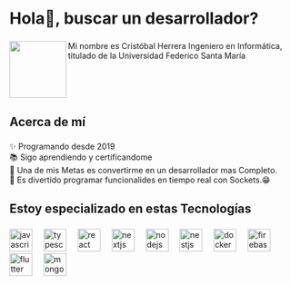 <h1 align="left">Hola👋, buscar un desarrollador?</h1>

###

<img align="left" height="100" src="https://upload.wikimedia.org/wikipedia/commons/4/47/Logo_UTFSM.png"  />

###

<p align="left">Mi nombre es Cristóbal Herrera Ingeniero en Informática, <br>titulado de la Universidad Federico Santa María</p>

###

<br clear="both">

<h2 align="left">Acerca de mí</h2>

###

<p align="left">✨ Programando desde 2019<br>📚 Sigo aprendiendo y certificandome<br>🎯 Una de mis Metas es convertirme en un desarrollador mas Completo.<br>🎲 Es divertido programar funcionalides en tiempo real con Sockets.😁</p>

###

<h2 align="left">Estoy especializado en estas Tecnologías</h2>

###

<div align="left">
  <img src="https://cdn.jsdelivr.net/gh/devicons/devicon/icons/javascript/javascript-original.svg" height="40" alt="javascript logo"  />
  <img width="12" />
  <img src="https://cdn.jsdelivr.net/gh/devicons/devicon/icons/typescript/typescript-original.svg" height="40" alt="typescript logo"  />
  <img width="12" />
  <img src="https://cdn.jsdelivr.net/gh/devicons/devicon/icons/react/react-original.svg" height="40" alt="react logo"  />
  <img width="12" />
  <img src="https://cdn.jsdelivr.net/gh/devicons/devicon/icons/nextjs/nextjs-original.svg" height="40" alt="nextjs logo"  />
  <img width="12" />
  <img src="https://cdn.jsdelivr.net/gh/devicons/devicon/icons/nodejs/nodejs-original.svg" height="40" alt="nodejs logo"  />
  <img width="12" />
  <img src="https://cdn.jsdelivr.net/gh/devicons/devicon/icons/nestjs/nestjs-plain.svg" height="40" alt="nestjs logo"  />
  <img width="12" />
  <img src="https://cdn.jsdelivr.net/gh/devicons/devicon/icons/docker/docker-original.svg" height="40" alt="docker logo"  />
  <img width="12" />
  <img src="https://cdn.jsdelivr.net/gh/devicons/devicon/icons/firebase/firebase-plain.svg" height="40" alt="firebase logo"  />
  <img width="12" />
  <img src="https://cdn.jsdelivr.net/gh/devicons/devicon/icons/flutter/flutter-original.svg" height="40" alt="flutter logo"  />
  <img width="12" />
  <img src="https://cdn.jsdelivr.net/gh/devicons/devicon/icons/mongodb/mongodb-original.svg" height="40" alt="mongodb logo"  />
</div>

###
